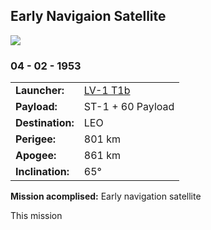 ## Early Navigaion Satellite

![](.jpg)
### 04 - 02 - 1953

|          |                |
|----------|----------------|
| **Launcher:** | [LV-1 T1b](../lvs/lv1-t1b) |
| **Payload:** | ST-1 + 60 Payload |
| **Destination:** | LEO |
| **Perigee:**| 801 km |
| **Apogee:**|  861 km |
| **Inclination:** | 65° |

**Mission acomplised:** Early navigation satellite

This mission 

